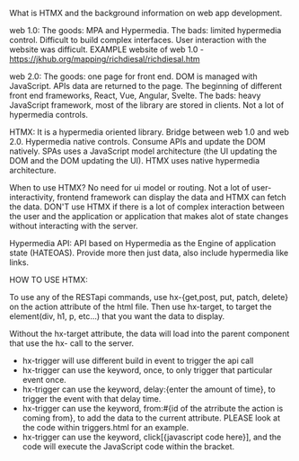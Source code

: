 What is HTMX and the background information on web app development.

web 1.0:
The goods: MPA and Hypermedia. The bads: limited hypermedia control. Difficult to build complex interfaces. User interaction with the website was difficult.
EXAMPLE website of web 1.0 - https://jkhub.org/mapping/richdiesal/richdiesal.htm

web 2.0:
The goods: one page for front end. DOM is managed with JavaScript. APIs data are returned to the page. The beginning of different front end frameworks, React, Vue, Angular, Svelte. The bads: heavy JavaScript framework, most of the library are stored in clients. Not a lot of hypermedia controls.

HTMX:
It is a hypermedia oriented library. Bridge between web 1.0 and web 2.0. Hypermedia native controls. Consume APIs and update the DOM natively.
SPAs uses a JavaScript model architecture (the UI updating the DOM and the DOM updating the UI). HTMX uses native hypermedia architecture.

When to use HTMX?
No need for ui model or routing. Not a lot of user-interactivity, frontend framework can display the data and HTMX can fetch the data. DON'T use HTMX if there is a lot of complex interaction between the user and the application or application that makes alot of state changes without interacting with the server.

Hypermedia API:
API based on Hypermedia as the Engine of application state (HATEOAS). Provide more then just data, also include hypermedia like links.

HOW TO USE HTMX:

To use any of the RESTapi commands, use hx-{get,post, put, patch, delete} on the action attribute of the html file. Then use hx-target, to target the element(div, h1, p, etc...) that you want the data to display.

Without the hx-target attribute, the data will load into the parent component that use the hx- call to the server.

- hx-trigger will use different build in event to trigger the api call
- hx-trigger can use the keyword, once, to only trigger that particular event once.
- hx-trigger can use the keyword, delay:{enter the amount of time}, to trigger the event with that delay time.
- hx-trigger can use the keyword, from:#{id of the atrribute the action is coming from}, to add the data to the current attribute. PLEASE look at the code within triggers.html for an example.
- hx-trigger can use the keyword, click[{javascript code here}], and the code will execute the JavaScript code within the bracket.
